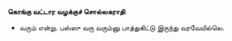 **கொங்கு வட்டார வழக்குச் சொல்லகராதி**
- வரும் என்று. பஸ்ஸு வரு வரும்னு பாத்துகிட்டு இருந்து வரவேயில்லெ.

